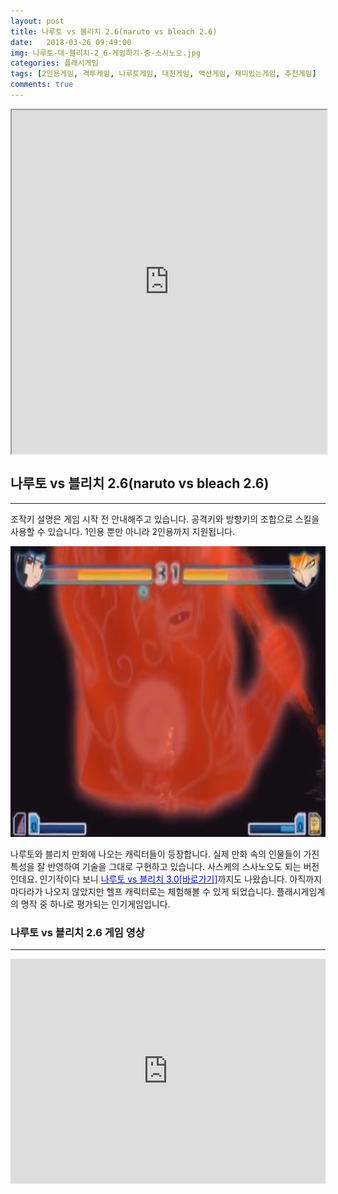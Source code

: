 ```yaml
---
layout: post
title: 나루토 vs 블리치 2.6(naruto vs bleach 2.6)
date:   2018-03-26 09:49:00
img: 나루토-대-블리치-2_6-게임하기-중-스사노오.jpg
categories: 플래시게임
tags: [2인용게임, 격투게임, 나루토게임, 대전게임, 액션게임, 재미있는게임, 추천게임]
comments: true
---
```



<iframe src="http://flash.7k7k.com/cms/cms10/20160703/1624335073/hhh/mmm.swf" name="gamefile" width="100%" height="550" align="middle" allowfullscreen="allowfullscreen"></iframe>
<h2><strong>나루토 vs 블리치 2.6</strong>(naruto vs bleach 2.6)</h2>

<hr />

조작키 설명은 게임 시작 전 안내해주고 있습니다. 공격키와 방향키의 조합으로 스킬을 사용할 수 있습니다. 1인용 뿐만 아니라 2인용까지 지원됩니다.

<img class="alignnone wp-image-580" src="/images/나루토-대-블리치-2_6-게임하기-중-스사노오.jpg" alt="" width="100%" height="465" />

나루토와 블리치 만화에 나오는 캐릭터들이 등장합니다. 실제 만화 속의 인물들이 가진 특성을 잘 반영하여 기술을 그대로 구현하고 있습니다. 사스케의 스사노오도 되는 버전인데요. 인기작이다 보니 <span style="color: #0000ff;"><a style="color: #0000ff;" href="http://minecraft.leeseungju.com/157">나루토 vs 블리치 3.0[바로가기]</a></span>까지도 나왔습니다. 아직까지 마다라가 나오지 않았지만 헬프 캐릭터로는 체험해볼 수 있게 되었습니다. 플래시게임계의 명작 중 하나로 평가되는 인기게임입니다.
<h3><strong>나루토 vs 블리치 2.6</strong> 게임 영상</h3>

<hr />

<iframe src="https://www.youtube.com/embed/uFiixGHB3G8?rel=0" width="100%" height="360" frameborder="0" allowfullscreen="allowfullscreen"></iframe>